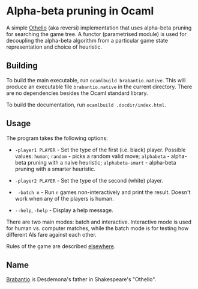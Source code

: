 Alpha-beta pruning in Ocaml
===========================

A simple [Othello][1] (aka reversi) implementation that uses alpha-beta pruning
for searching the game tree. A functor (parametrised module) is used for
decoupling the alpha-beta algorithm from a particular game state representation
and choice of heuristic.

Building
--------

To build the main executable, run `ocamlbuild brabantio.native`. This will
produce an executable file `brabantio.native` in the current directory. There
are no dependencies besides the Ocaml standard library.

To build the documentation, run `ocamlbuild .docdir/index.html`.

Usage
-----

The program takes the following options:

* `-player1 PLAYER` - Set the type of the first (i.e. black) player. Possible
  values: `human`; `random` - picks a random valid move; `alphabeta` -
  alpha-beta pruning with a naive heuristic; `alphabeta-smart` - alpha-beta
  pruning with a smarter heuristic.

* `-player2 PLAYER` - Set the type of the second (white) player.

* ` -batch n` - Run `n` games non-interactively and print the result. Doesn't
  work when any of the players is human.

* `--help`, `-help` - Display a help message.

There are two main modes: batch and interactive. Interactive mode is used for
human vs. computer matches, while the batch mode is for testing how different
AIs fare against each other.

Rules of the game are described [elsewhere][1].

Name
----

[Brabantio][2] is Desdemona's father in Shakespeare's "Othello".

[1]: http://en.wikipedia.org/wiki/Reversi
[2]: http://en.wikipedia.org/wiki/Brabantio
